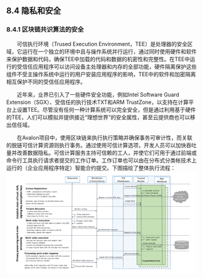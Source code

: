 ## 8.4 隐私和安全
### 8.4.1 区块链共识算法的安全

&emsp;&emsp;可信执行环境（Trused Execution Environment，TEE）是处理器的安全区域，它运行在一个独立的环境中且与操作系统并行运行，通过同时使用硬件和软件来保护数据和代码，确保TEE中加载的代码和数据的机密性和完整性。在TEE中运行的受信任应用程序可以访问设备主处理器和内存的全部功能，硬件隔离保护这些组件不受主操作系统中运行的用户安装应用程序的影响，TEE中的软件和加密隔离相互保护不同的受信任应用程序。

&emsp;&emsp;近年来，业界已引入了一些硬件安全功能，例如Intel Software Guard Extension（SGX）、受信任的执行技术TXT和ARM TrustZone，以支持在计算平台上设置TEE。尽管没有任何一种计算系统可以完全安全，但是通过利用基于硬件的TEE，人们可以模拟并提供接近“理想世界”的安全属性，甚至云提供商也可以移出信任域。

&emsp;&emsp;在Avalon项目中，使用区块链来执行执行策略并确保事务可审计性，而关联的脱链可信计算资源则执行事务。通过使用可信计算选项，开发人员可以加快吞吐量并改善数据隐私。可信计算服务主持可信赖的工人，并使它们可用于通过前端或命令行工具执行请求者提交的工作订单。工作订单也可以由在分布式分类帐技术上运行的（企业应用程序特定）智能合约提交。下图描绘了整体执行流程：![](./figures/0841143-1.jpg)